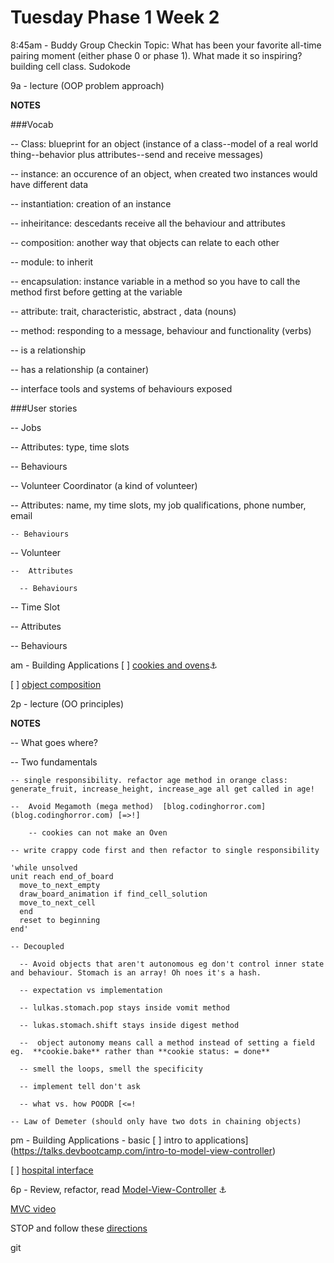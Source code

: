 # Tuesday Phase 1 Week 2

8:45am - Buddy Group Checkin
Topic: What has been your favorite all-time pairing moment (either phase 0 or phase 1). What made it so inspiring?
building cell class. Sudokode

9a - lecture (OOP problem approach)

**NOTES**

###Vocab

-- Class: blueprint for an object (instance of a class--model of a real world thing--behavior plus attributes--send and receive messages)

-- instance:  an occurence of an object, when created two instances would have different data

-- instantiation: creation of an instance

-- inheiritance:  descedants receive all the behaviour and attributes

-- composition: another way that objects  can relate to each other

-- module: to inherit

-- encapsulation: instance variable in a method so you have to call the method first before getting at the variable

-- attribute: trait, characteristic, abstract , data (nouns)

-- method: responding to a message, behaviour and functionality (verbs)

-- is a relationship

-- has a relationship (a container)

-- interface tools and systems of behaviours exposed

###User stories

-- Jobs

  --  Attributes: type, time slots

  -- Behaviours

-- Volunteer Coordinator (a kind of volunteer)

  --  Attributes: name, my time slots, my job qualifications, phone number, email

    -- Behaviours

-- Volunteer

    --  Attributes

      -- Behaviours

-- Time Slot

  --  Attributes

  -- Behaviours


am - Building Applications
[ ] [cookies and ovens](https://github.com/sf-fiddler-crabs-2015/cookies-and-ovens-challenge):anchor:

[ ] [object composition](https://github.com/sf-fiddler-crabs-2015/design-drill-object-composition-challenge)

2p - lecture (OO principles)

**NOTES**

-- What goes where?

-- Two fundamentals

    -- single responsibility. refactor age method in orange class: generate_fruit, increase_height, increase_age all get called in age!

    --  Avoid Megamoth (mega method)  [blog.codinghorror.com](blog.codinghorror.com) [=>!]

        -- cookies can not make an Oven

    -- write crappy code first and then refactor to single responsibility

    'while unsolved
    unit reach end_of_board
      move_to_next_empty
      draw_board_animation if find_cell_solution
      move_to_next_cell
      end
      reset to beginning
    end'

    -- Decoupled

      -- Avoid objects that aren't autonomous eg don't control inner state and behaviour. Stomach is an array! Oh noes it's a hash.

      -- expectation vs implementation

      -- lulkas.stomach.pop stays inside vomit method

      -- lukas.stomach.shift stays inside digest method

      --  object autonomy means call a method instead of setting a field  eg.  **cookie.bake** rather than **cookie status: = done**

      -- smell the loops, smell the specificity

      -- implement tell don't ask

      -- what vs. how POODR [<=!

    -- Law of Demeter (should only have two dots in chaining objects)

pm - Building Applications - basic
[ ] intro to applications](https://talks.devbootcamp.com/intro-to-model-view-controller)

[ ] [hospital interface](https://github.com/sf-fiddler-crabs-2015/hospital-interface-challenge)

6p - Review, refactor, read
[Model-View-Controller](https://github.com/sf-fiddler-crabs-2015/phase-1-guide/blob/master/readings/model-view-controller/README.md) :anchor:

[MVC video](https://talks.devbootcamp.com/intro-to-model-view-controller)

STOP and follow these [directions](https://github.com/sf-fiddler-crabs-2015/phase-1-guide/blob/master/week-1/reference/guide-your-learning.md)

git
